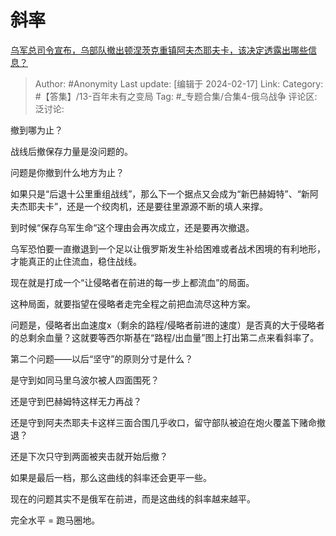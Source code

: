 # 斜率
[乌军总司令宣布，乌部队撤出顿涅茨克重镇阿夫杰耶夫卡，该决定透露出哪些信息？](https://www.zhihu.com/question/644592117/answer/3398861794)

> Author: #Anonymity
> Last update: [编辑于 2024-02-17]
> Link:
> Category: #【答集】/13-百年未有之变局 
> Tag: #_专题合集/合集4-俄乌战争 
> 评论区:
> 泛讨论:

撤到哪为止？

战线后撤保存力量是没问题的。

问题是你撤到什么地方为止？

如果只是“后退十公里重组战线”，那么下一个据点又会成为“新巴赫姆特”、“新阿夫杰耶夫卡”，还是一个绞肉机，还是要往里源源不断的填人来撑。

到时候“保存乌军生命“这个理由会再次成立，还是要再次撤退。

乌军恐怕要一直撤退到一个足以让俄罗斯发生补给困难或者战术困境的有利地形，才能真正的止住流血，稳住战线。

现在就是打成一个“让侵略者在前进的每一步上都流血”的局面。

这种局面，就要指望在侵略者走完全程之前把血流尽这种方案。

问题是，侵略者出血速度x（剩余的路程/侵略者前进的速度）是否真的大于侵略者的总剩余血量？这就要等西尔斯基在“路程/出血量”图上打出第二点来看斜率了。

第二个问题——以后“坚守”的原则分寸是什么？

是守到如同马里乌波尔被人四面围死？

还是守到巴赫姆特这样无力再战？

还是守到阿夫杰耶夫卡这样三面合围几乎收口，留守部队被迫在炮火覆盖下赌命撤退？

还是下次只守到两面被夹击就开始后撤？

如果是最后一档，那么这曲线的斜率还会更平一些。

现在的问题其实不是俄军在前进，而是这曲线的斜率越来越平。

完全水平 = 跑马圈地。